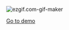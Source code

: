 ![ezgif.com-gif-maker](README.assets/demo.gif)

[Go to demo](https://harveydev24.github.io/interactive_design/pointillization/)